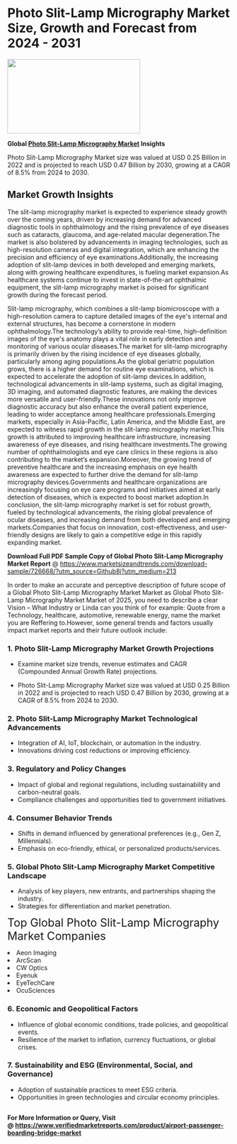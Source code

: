 <H1>Photo Slit-Lamp Micrography Market Size, Growth and Forecast from 2024 - 2031</H1><img class="aligncenter size-medium wp-image-584254" src="https://thirdeyenews.in/wp-content/uploads/2024/09/Global-Market-Research-300x168.jpeg" alt="" width="300" height="168" /><p><strong>Global&nbsp;<a href="https://www.marketsizeandtrends.com/download-sample/726668/?utm_source=Github8j?utm_medium=213">Photo Slit-Lamp Micrography Market</a> Insights</strong></p><p>Photo Slit-Lamp Micrography Market size was valued at USD 0.25 Billion in 2022 and is projected to reach USD 0.47 Billion by 2030, growing at a CAGR of 8.5% from 2024 to 2030.</p><p><h2>Market Growth Insights</h2> <p>The slit-lamp micrography market is expected to experience steady growth over the coming years, driven by increasing demand for advanced diagnostic tools in ophthalmology and the rising prevalence of eye diseases such as cataracts, glaucoma, and age-related macular degeneration.The market is also bolstered by advancements in imaging technologies, such as high-resolution cameras and digital integration, which are enhancing the precision and efficiency of eye examinations.Additionally, the increasing adoption of slit-lamp devices in both developed and emerging markets, along with growing healthcare expenditures, is fueling market expansion.As healthcare systems continue to invest in state-of-the-art ophthalmic equipment, the slit-lamp micrography market is poised for significant growth during the forecast period.</p> <p>Slit-lamp micrography, which combines a slit-lamp biomicroscope with a high-resolution camera to capture detailed images of the eye's internal and external structures, has become a cornerstone in modern ophthalmology.The technology’s ability to provide real-time, high-definition images of the eye's anatomy plays a vital role in early detection and monitoring of various ocular diseases.The market for slit-lamp micrography is primarily driven by the rising incidence of eye diseases globally, particularly among aging populations.As the global geriatric population grows, there is a higher demand for routine eye examinations, which is expected to accelerate the adoption of slit-lamp devices.In addition, technological advancements in slit-lamp systems, such as digital imaging, 3D imaging, and automated diagnostic features, are making the devices more versatile and user-friendly.These innovations not only improve diagnostic accuracy but also enhance the overall patient experience, leading to wider acceptance among healthcare professionals.Emerging markets, especially in Asia-Pacific, Latin America, and the Middle East, are expected to witness rapid growth in the slit-lamp micrography market.This growth is attributed to improving healthcare infrastructure, increasing awareness of eye diseases, and rising healthcare investments.The growing number of ophthalmologists and eye care clinics in these regions is also contributing to the market’s expansion.Moreover, the growing trend of preventive healthcare and the increasing emphasis on eye health awareness are expected to further drive the demand for slit-lamp micrography devices.Governments and healthcare organizations are increasingly focusing on eye care programs and initiatives aimed at early detection of diseases, which is expected to boost market adoption.In conclusion, the slit-lamp micrography market is set for robust growth, fueled by technological advancements, the rising global prevalence of ocular diseases, and increasing demand from both developed and emerging markets.Companies that focus on innovation, cost-effectiveness, and user-friendly designs are likely to gain a competitive edge in this rapidly expanding market.</p> <p><span class=""><strong>Download Full PDF Sample Copy of Global Photo Slit-Lamp Micrography Market Report</strong> @ <a href="https://www.marketsizeandtrends.com/download-sample/726668/?utm_source=Github8j?utm_medium=213" target="_blank">https://www.marketsizeandtrends.com/download-sample/726668/?utm_source=Github8j?utm_medium=213</a></span></p><p>In order to make an accurate and perceptive description of future scope of a Global&nbsp;Photo Slit-Lamp Micrography Market Market as Global&nbsp;Photo Slit-Lamp Micrography Market Market of 2025, you need to describe a clear Vision &ndash; What Industry or Linda can you think of for example: Quote from a Technology, healthcare, automotive, renewable energy, name the market you are Reffering to.However, some general trends and factors usually impact market reports and their future outlook include:</p><h3>1.&nbsp;<strong>Photo Slit-Lamp Micrography Market Growth Projections</strong></h3><ul><li>Examine market size trends, revenue estimates and CAGR (Compounded Annual Growth Rate) projections.</li><li><p>Photo Slit-Lamp Micrography Market size was valued at USD 0.25 Billion in 2022 and is projected to reach USD 0.47 Billion by 2030, growing at a CAGR of 8.5% from 2024 to 2030.</p></li></ul><h3>2.&nbsp;<strong>Photo Slit-Lamp Micrography Market Technological Advancements</strong></h3><ul><li>Integration of AI, IoT, blockchain, or automation in the industry.</li><li>Innovations driving cost reductions or improving efficiency.</li></ul><h3>3.&nbsp;<strong>Regulatory and Policy Changes</strong></h3><ul><li>Impact of global and regional regulations, including sustainability and carbon-neutral goals.</li><li>Compliance challenges and opportunities tied to government initiatives.</li></ul><h3>4.&nbsp;<strong>Consumer Behavior Trends</strong></h3><ul><li>Shifts in demand influenced by generational preferences (e.g., Gen Z, Millennials).</li><li>Emphasis on eco-friendly, ethical, or personalized products/services.</li></ul><h3>5.&nbsp;<strong>Global Photo Slit-Lamp Micrography Market Competitive Landscape</strong></h3><ul><li>Analysis of key players, new entrants, and partnerships shaping the industry.</li><li>Strategies for differentiation and market penetration.</li></ul><p data-pm-slice="1 1 []"><span style="color: inherit; font-family: inherit; font-size: 25px;">Top Global Photo Slit-Lamp Micrography Market Companies</span></p><div class="" data-test-id=""><p><li>Aeon Imaging</li><li> ArcScan</li><li> CW Optics</li><li> Eyenuk</li><li> EyeTechCare</li><li> OcuSciences</li></p></div><h3>6.&nbsp;<strong>Economic and Geopolitical Factors</strong></h3><ul><li>Influence of global economic conditions, trade policies, and geopolitical events.</li><li>Resilience of the market to inflation, currency fluctuations, or global crises.</li></ul><h3>7.&nbsp;<strong>Sustainability and ESG (Environmental, Social, and Governance)</strong></h3><ul><li>Adoption of sustainable practices to meet ESG criteria.</li><li>Opportunities in green technologies and circular economy principles.</li></ul><h2><strong style="font-size: 14px;">For More Information or Query, Visit @&nbsp;</strong><a style="background-color: #ffffff; font-size: 14px;" href="https://www.marketsizeandtrends.com/report/photo-slit-lamp-micrography-market/" target="_blank">https://www.verifiedmarketreports.com/product/airport-passenger-boarding-bridge-market</a></h2>